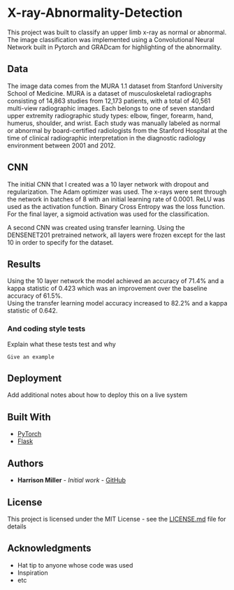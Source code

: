 # X-ray-Abnormality-Detection
This project was built to classify an upper limb x-ray as normal or abnormal.  The image classification was implemented using a Convolutional Neural Network built in Pytorch and GRADcam for highlighting of the abnormality.  

## Data

The image data comes from the MURA 1.1 dataset from Stanford University School of Medicine. MURA is a dataset of musculoskeletal radiographs consisting of 14,863 studies from 12,173 patients, with a total of 40,561 multi-view radiographic images. Each belongs to one of seven standard upper extremity radiographic study types: elbow, finger, forearm, hand, humerus, shoulder, and wrist. Each study was manually labeled as normal or abnormal by board-certified radiologists from the Stanford Hospital at the time of clinical radiographic interpretation in the diagnostic radiology environment between 2001 and 2012.


## CNN

The initial CNN that I created was a 10 layer network with dropout and regularization.  The Adam optimizer was used.  The x-rays were sent through the network in batches of 8 with an initial learning rate of 0.0001. ReLU was used as the activation function.  Binary Cross Entropy was the loss function.  For the final layer, a sigmoid activation was used for the classification.

A second CNN was created using transfer learning. Using the DENSENET201 pretrained network, all layers were frozen except for the last 10 in order to specify for the dataset.

## Results
Using the 10 layer network the model achieved an accuracy of 71.4% and a kappa statistic of 0.423 which was an improvement over the baseline accuracy of 61.5%.  
Using the transfer learning model accuracy increased to 82.2% and a kappa statistic of 0.642.




### And coding style tests

Explain what these tests test and why

```
Give an example
```

## Deployment

Add additional notes about how to deploy this on a live system

## Built With

* [PyTorch](http://pytorch.org)
* [Flask](https://flask.palletsprojects.com/en/1.1.x/)
<!-- * [Heroku](https://www.heroku.com) -->


## Authors

* **Harrison Miller** - *Initial work* - [GitHub](https://github.com/harrisonmiller13)


## License

This project is licensed under the MIT License - see the [LICENSE.md](LICENSE.md) file for details

## Acknowledgments

* Hat tip to anyone whose code was used
* Inspiration
* etc